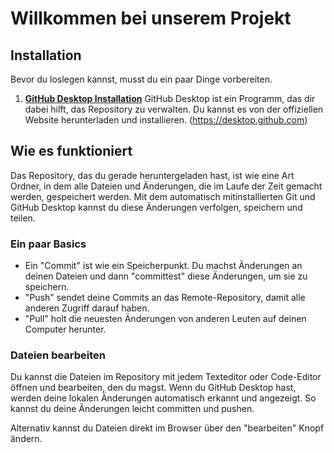 # Willkommen bei unserem Projekt

## Installation

Bevor du loslegen kannst, musst du ein paar Dinge vorbereiten.

1. **[GitHub Desktop Installation](docs/GitHub_Desktop_Installation.md)** GitHub Desktop ist ein Programm, das dir dabei hilft, das Repository zu verwalten. Du kannst es von der offiziellen Website herunterladen und installieren. (https://desktop.github.com)

## Wie es funktioniert

Das Repository, das du gerade heruntergeladen hast, ist wie eine Art Ordner, in dem alle Dateien und Änderungen, die im Laufe der Zeit gemacht werden, gespeichert werden. Mit dem automatisch mitinstallierten Git und GitHub Desktop kannst du diese Änderungen verfolgen, speichern und teilen.

### Ein paar Basics
- Ein "Commit" ist wie ein Speicherpunkt. Du machst Änderungen an deinen Dateien und dann "committest" diese Änderungen, um sie zu speichern.
- "Push" sendet deine Commits an das Remote-Repository, damit alle anderen Zugriff darauf haben.
- "Pull" holt die neuesten Änderungen von anderen Leuten auf deinen Computer herunter.

### Dateien bearbeiten

Du kannst die Dateien im Repository mit jedem Texteditor oder Code-Editor öffnen und bearbeiten, den du magst. Wenn du GitHub Desktop hast, werden deine lokalen Änderungen automatisch erkannt und angezeigt. So kannst du deine Änderungen leicht committen und pushen.

Alternativ kannst du Dateien direkt im Browser über den "bearbeiten" Knopf ändern.
